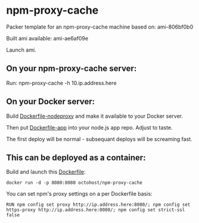 npm-proxy-cache
=================

Packer template for an npm-proxy-cache machine based on: ami-806bf0b0

Built ami available: ami-ae6af09e

Launch ami.

On your npm-proxy-cache server:
-----------

Run: npm-proxy-cache -h 10.ip.address.here

On your Docker server:
-----------

Build [Dockerfile-nodeproxy](https://github.com/octohost/npm-proxy-cache/blob/master/Dockerfile-nodeproxy) and make it available to your Docker server.

Then put [Dockerfile-app](https://github.com/octohost/npm-proxy-cache/blob/master/Dockerfile-app) into your node.js app repo. Adjust to taste.

The first deploy will be normal - subsequant deploys will be screaming fast.

This can be deployed as a container:
------------

Build and launch this [Dockerfile](https://github.com/octohost/npm-proxy-cache/blob/master/Dockerfile):

`docker run -d -p 8080:8080 octohost/npm-proxy-cache`

You can set npm's proxy settings on a per Dockerfile basis:

```
RUN npm config set proxy http://ip.address.here:8080/; npm config set https-proxy http://ip.address.here:8080/; npm config set strict-ssl false
```
